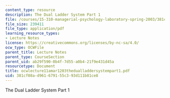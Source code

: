 ```yaml
---
content_type: resource
description: The Dual Ladder System Part 1
file: /courses/15-310-managerial-psychology-laboratory-spring-2003/381cf08ad961679155c393d111b81ce8_ocwlecture11amar1203thedualladdersystempart1.pdf
file_size: 239411
file_type: application/pdf
learning_resource_types:
- Lecture Notes
license: https://creativecommons.org/licenses/by-nc-sa/4.0/
ocw_type: OCWFile
parent_title: Lecture Notes
parent_type: CourseSection
parent_uid: ab29f590-0b4f-7d55-a0b4-21f9e431d45a
resourcetype: Document
title: ocwlecture11amar1203thedualladdersystempart1.pdf
uid: 381cf08a-d961-6791-55c3-93d111b81ce8
---
```

The Dual Ladder System Part 1